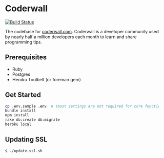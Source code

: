 # Coderwall

[![Build Status](https://travis-ci.org/coderwall/coderwall-next.svg?branch=master)](https://travis-ci.org/coderwall/coderwall-next)

The codebase for [coderwall.com](https://coderwall.com). Coderwall is a developer community used by nearly half a million developers each month to learn and share programming tips.

## Prerequisites

* Ruby
* Postgres
* Heroku Toolbelt (or foreman gem)

## Get Started

```bash
cp .env.sample .env  # (most settings are not required for core functionality)
bundle install
npm install
rake db:create db:migrate
heroku local
```

## Updating SSL

```
$ ./update-ssl.sh
```
